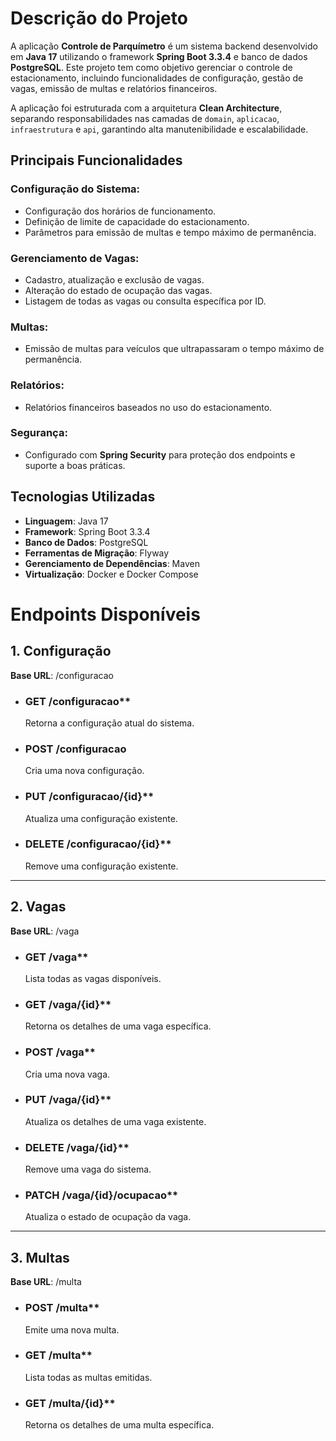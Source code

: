 # Descrição do Projeto

A aplicação **Controle de Parquímetro** é um sistema backend desenvolvido em **Java 17** utilizando o framework **Spring Boot 3.3.4** e banco de dados **PostgreSQL**. Este projeto tem como objetivo gerenciar o controle de estacionamento, incluindo funcionalidades de configuração, gestão de vagas, emissão de multas e relatórios financeiros.

A aplicação foi estruturada com a arquitetura **Clean Architecture**, separando responsabilidades nas camadas de `domain`, `aplicacao`, `infraestrutura` e `api`, garantindo alta manutenibilidade e escalabilidade.

## Principais Funcionalidades

### Configuração do Sistema:

- Configuração dos horários de funcionamento.
- Definição de limite de capacidade do estacionamento.
- Parâmetros para emissão de multas e tempo máximo de permanência.

### Gerenciamento de Vagas:

- Cadastro, atualização e exclusão de vagas.
- Alteração do estado de ocupação das vagas.
- Listagem de todas as vagas ou consulta específica por ID.

### Multas:

- Emissão de multas para veículos que ultrapassaram o tempo máximo de permanência.

### Relatórios:

- Relatórios financeiros baseados no uso do estacionamento.

### Segurança:

- Configurado com **Spring Security** para proteção dos endpoints e suporte a boas práticas.

## Tecnologias Utilizadas

- **Linguagem**: Java 17
- **Framework**: Spring Boot 3.3.4
- **Banco de Dados**: PostgreSQL
- **Ferramentas de Migração**: Flyway
- **Gerenciamento de Dependências**: Maven
- **Virtualização**: Docker e Docker Compose

# Endpoints Disponíveis

## 1. Configuração
**Base URL**: /configuracao

- ### GET /configuracao**  
  Retorna a configuração atual do sistema.

- ### POST /configuracao
  Cria uma nova configuração.

- ### PUT /configuracao/{id}**  
  Atualiza uma configuração existente.

- ### DELETE /configuracao/{id}**  
  Remove uma configuração existente.

---

## 2. Vagas
**Base URL**: /vaga

- ### GET /vaga**  
  Lista todas as vagas disponíveis.

- ### GET /vaga/{id}**  
  Retorna os detalhes de uma vaga específica.

- ### POST /vaga**  
  Cria uma nova vaga.

- ### PUT /vaga/{id}**  
  Atualiza os detalhes de uma vaga existente.

- ### DELETE /vaga/{id}**  
  Remove uma vaga do sistema.

- ### PATCH /vaga/{id}/ocupacao**  
  Atualiza o estado de ocupação da vaga.

---

## 3. Multas
**Base URL**: /multa

- ### POST /multa**  
  Emite uma nova multa.

- ### GET /multa**  
  Lista todas as multas emitidas.

- ### GET /multa/{id}**  
  Retorna os detalhes de uma multa específica.


